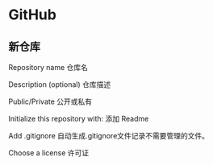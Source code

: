 # GitHub

## 新仓库

Repository name 仓库名

Description (optional) 仓库描述

Public/Private 公开或私有

Initialize this repository with: 添加 Readme

Add .gitignore 自动生成.gitignore文件记录不需要管理的文件。

Choose a license 许可证

